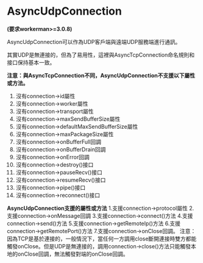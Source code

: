 # AsyncUdpConnection

**(要求workerman>=3.0.8)**

AsyncUdpConnection可以作為UDP客戶端與遠端UDP服務端進行通訊。

其實UDP是無連接的，但為了易用性，這裡與AsyncTcpConnection命名規則和接口保持基本一致。

**注意：與AsyncTcpConnection不同，AsyncUdpConnection不支援以下屬性或方法。**
1. 沒有connection->id屬性
2. 沒有connection->worker屬性
3. 沒有connection->transport屬性
4. 沒有connection->maxSendBufferSize屬性
5. 沒有connection->defaultMaxSendBufferSize屬性
6. 沒有connection->maxPackageSize屬性
7. 沒有connection->onBufferFull回調
8. 沒有connection->onBufferDrain回調
9. 沒有connection->onError回調
10. 沒有connection->destroy()接口
11. 沒有connection->pauseRecv()接口
12. 沒有connection->resumeRecv()接口
13. 沒有connection->pipe()接口
14. 沒有connection->reconnect()接口

**AsyncUdpConnection支援的屬性或方法**
1.支援connection->protocol屬性
2.支援connection->onMessage回調
3.支援connection->connect()方法
4.支援connection->send()方法
5.支援connection->getRemoteIp()方法
6.支援connection->getRemotePort()方法
7.支援connection->onClose回調。
注意：因為TCP是基於連接的，一般情況下，當任何一方調用close斷開連接時雙方都能觸發onClose。但是UDP是無連接的，調用connection->close()方法只能觸發本地的onClose回調，無法觸發對端的onClose回調。
